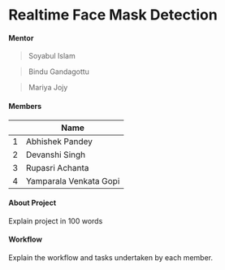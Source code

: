 # Realtime Face Mask Detection

#### Mentor

> Soyabul Islam

> Bindu Gandagottu

> Mariya Jojy

#### Members

||Name|
|-|-|
|1| Abhishek Pandey|
|2| Devanshi Singh|
|3| Rupasri Achanta|
|4| Yamparala Venkata Gopi|

#### About Project 

Explain project in 100 words

#### Workflow

Explain the workflow and tasks undertaken by each member.


